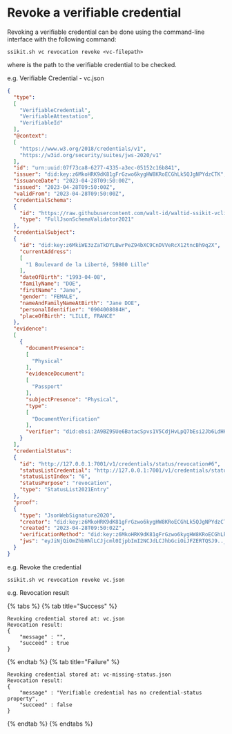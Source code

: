 # Revoke a verifiable credential

Revoking a verifiable credential can be done using the command-line interface with the
following command:

```shell
ssikit.sh vc revocation revoke <vc-filepath>
```

where _<vc-filepath>_ is the path to the verifiable credential to be checked.

e.g. Verifiable Credential - vc.json

```json
{
  "type":
  [
    "VerifiableCredential",
    "VerifiableAttestation",
    "VerifiableId"
  ],
  "@context":
  [
    "https://www.w3.org/2018/credentials/v1",
    "https://w3id.org/security/suites/jws-2020/v1"
  ],
  "id": "urn:uuid:07f73ca8-6277-4335-a3ec-05152c16b841",
  "issuer": "did:key:z6MkoHRK9dK81gFrGzwo6kygHW8KRoECGhLk5QJgNPYdzCTK",
  "issuanceDate": "2023-04-28T09:50:00Z",
  "issued": "2023-04-28T09:50:00Z",
  "validFrom": "2023-04-28T09:50:00Z",
  "credentialSchema":
  {
    "id": "https://raw.githubusercontent.com/walt-id/waltid-ssikit-vclib/master/src/test/resources/schemas/VerifiableId.json",
    "type": "FullJsonSchemaValidator2021"
  },
  "credentialSubject":
  {
    "id": "did:key:z6MkiWE3zZaTkDYLBwrPeZ94bXC9CnDVVeRcX12tncBh9q2X",
    "currentAddress":
    [
      "1 Boulevard de la Liberté, 59800 Lille"
    ],
    "dateOfBirth": "1993-04-08",
    "familyName": "DOE",
    "firstName": "Jane",
    "gender": "FEMALE",
    "nameAndFamilyNameAtBirth": "Jane DOE",
    "personalIdentifier": "0904008084H",
    "placeOfBirth": "LILLE, FRANCE"
  },
  "evidence":
  [
    {
      "documentPresence":
      [
        "Physical"
      ],
      "evidenceDocument":
      [
        "Passport"
      ],
      "subjectPresence": "Physical",
      "type":
      [
        "DocumentVerification"
      ],
      "verifier": "did:ebsi:2A9BZ9SUe6BatacSpvs1V5CdjHvLpQ7bEsi2Jb6LdHKnQxaN"
    }
  ],
  "credentialStatus":
  {
    "id": "http://127.0.0.1:7001/v1/credentials/status/revocation#6",
    "statusListCredential": "http://127.0.0.1:7001/v1/credentials/status/revocation",
    "statusListIndex": "6",
    "statusPurpose": "revocation",
    "type": "StatusList2021Entry"
  },
  "proof":
  {
    "type": "JsonWebSignature2020",
    "creator": "did:key:z6MkoHRK9dK81gFrGzwo6kygHW8KRoECGhLk5QJgNPYdzCTK",
    "created": "2023-04-28T09:50:02Z",
    "verificationMethod": "did:key:z6MkoHRK9dK81gFrGzwo6kygHW8KRoECGhLk5QJgNPYdzCTK#z6MkoHRK9dK81gFrGzwo6kygHW8KRoECGhLk5QJgNPYdzCTK",
    "jws": "eyJiNjQiOmZhbHNlLCJjcml0IjpbImI2NCJdLCJhbGciOiJFZERTQSJ9.._ed-3UyXh-Km9xanh0H2J_HJr9WRIH0dyJg-uKXAz3cvQVk1WSeMv-QdApNvXuaMUKEvtBakVc5NzhcoBA9hBw"
  }
}
```

e.g. Revoke the credential
```shell
ssikit.sh vc revocation revoke vc.json
```

e.g. Revocation result

{% tabs %}
{% tab title="Success" %}
```text
Revoking credential stored at: vc.json
Revocation result:
{
    "message" : "",
    "succeed" : true
}
```
{% endtab %}
{% tab title="Failure" %}
```text
Revoking credential stored at: vc-missing-status.json
Revocation result:
{
    "message" : "Verifiable credential has no credential-status property",
    "succeed" : false
}
```
{% endtab %}
{% endtabs %}